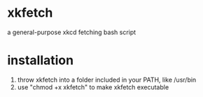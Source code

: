 xkfetch
=======

a general-purpose xkcd fetching bash script


installation
============

1. throw xkfetch into a folder included in your PATH, like /usr/bin
2. use "chmod +x xkfetch" to make xkfetch executable
